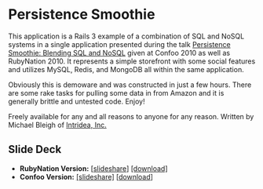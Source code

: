 # Persistence Smoothie

This application is a Rails 3 example of a combination of SQL and NoSQL systems in a single application presented during the talk [Persistence Smoothie: Blending SQL and NoSQL](http://intridea.com/2010/3/30/persistence-smoothie-blending-nosql-and-sql-at-confoo) given at Confoo 2010 as well as RubyNation 2010. It represents a simple storefront with some social features and utilizes MySQL, Redis, and MongoDB all within the same application.

Obviously this is demoware and was constructed in just a few hours. There are some rake tasks for pulling some data in from Amazon and it is generally brittle and untested code. Enjoy!

Freely available for any and all reasons to anyone for any reason. Written by Michael Bleigh of [Intridea, Inc.](http://www.intridea.com/)

## Slide Deck

* **RubyNation Version:** [[slideshare](http://www.slideshare.net/mbleigh/persistence-smoothie-blending-sql-and-nosql-rubynation-edition)] [[download]](http://github.com/downloads/mbleigh/persistence-smoothie/Persistence%2520Smoothie%2520-%2520RubyNation.pdf)
* **Confoo Version:** [[slideshare]](http://www.slideshare.net/mbleigh/persistence-smoothie) [[download](http://www.slideshare.net/mbleigh/persistence-smoothie/download)]